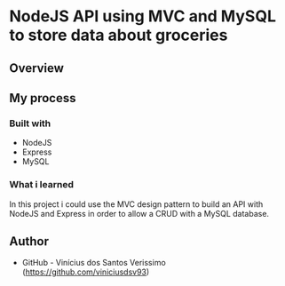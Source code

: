 # NodeJS API using MVC and MySQL to store data about groceries

## Overview

## My process

### Built with

-   NodeJS
-   Express
-   MySQL

### What i learned

In this project i could use the MVC design pattern to build an API with NodeJS and Express in order to allow a CRUD with a MySQL database.

## Author

-   GitHub - Vinícius dos Santos Verissimo (https://github.com/viniciusdsv93)
